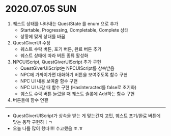 # 2020.07.05 SUN

1. 퀘스트 상태를 나타내는 QuestState 를 enum 으로 추가
	- Startable, Progressing, Completable, Complete 상태
	- 상황에 맞게 상태를 바꿈
2. QuestGiverUI 수정
	- 퀘스트 수락 버튼, 포기 버튼, 완료 버튼 추가
	- 퀘스트 상태에 따라 버튼 종류 활성화
3. NPCUIScript, QuestGiverUIScript 추가 구현
	- QuestGiverUIScript는 NPCUIScript를 상속받음
	- NPC에 가까이가면 대화하기 버튼을 보여주도록 함수 구현
	- NPC UI 내용 보여줄 함수 구현
	- NPC UI 나갈 때 함수 구현 (HasInteracted를 false로 초기화)
	- 퀘스트 수락 버튼 눌렀을 때 퀘스트 슬롯에 Add하는 함수 구현
4. 버튼들에 함수 연결

***

- QuestGiverUIScript가 상속을 받는 게 맞는건지 고민, 퀘스트 포기/완료 버튼에 맞는 동작 구현하ㅣㄱ
- 오늘 나름 많이 했따!!!! 수고했음 ㅎ.ㅎ
